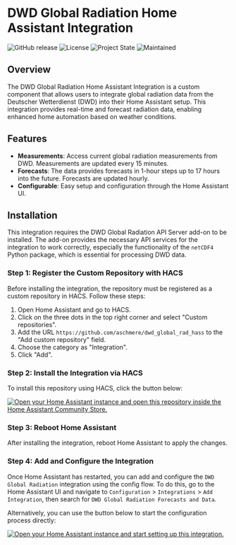 # DWD Global Radiation Home Assistant Integration
![GitHub release](https://img.shields.io/github/v/release/aschmere/dwd_global_rad_hass.svg)
![License](https://img.shields.io/github/license/aschmere/dwd_global_rad_hass.svg)
![Project State](https://img.shields.io/badge/project_state-beta-orange.svg)
![Maintained](https://img.shields.io/badge/maintained-yes-brightgreen.svg)

## Overview
The DWD Global Radiation Home Assistant Integration is a custom component that allows users to integrate global radiation data from the Deutscher Wetterdienst (DWD) into their Home Assistant setup. This integration provides real-time and forecast radiation data, enabling enhanced home automation based on weather conditions.

## Features
- **Measurements**: Access current global radiation measurements from DWD. Measurements are updated every 15 minutes.
- **Forecasts**: The data provides forecasts in 1-hour steps up to 17 hours into the future. Forecasts are updated hourly.
- **Configurable**: Easy setup and configuration through the Home Assistant UI.

## Installation
This integration requires the DWD Global Radiation API Server add-on to be installed. The add-on provides the necessary API services for the integration to work correctly, especially the functionality of the `netCDF4` Python package, which is essential for processing DWD data.

### Step 1: Register the Custom Repository with HACS
Before installing the integration, the repository must be registered as a custom repository in HACS. Follow these steps:

1. Open Home Assistant and go to HACS.
2. Click on the three dots in the top right corner and select "Custom repositories".
3. Add the URL `https://github.com/aschmere/dwd_global_rad_hass` to the "Add custom repository" field.
4. Choose the category as "Integration".
5. Click "Add".

### Step 2: Install the Integration via HACS
To install this repository using HACS, click the button below:

[![Open your Home Assistant instance and open this repository inside the Home Assistant Community Store.](https://my.home-assistant.io/badges/hacs_repository.svg)](https://my.home-assistant.io/redirect/hacs_repository/?owner=aschmere&repository=dwd_global_rad_hass)

### Step 3: Reboot Home Assistant
After installing the integration, reboot Home Assistant to apply the changes.

### Step 4: Add and Configure the Integration
Once Home Assistant has restarted, you can add and configure the `DWD Global Radiation` integration using the config flow. To do this, go to the Home Assistant UI and navigate to `Configuration` > `Integrations` > `Add Integration`, then search for `DWD Global Radiation Forecasts and Data`.

Alternatively, you can use the button below to start the configuration process directly:

[![Open your Home Assistant instance and start setting up this integration.](https://my.home-assistant.io/badges/config_flow_start.svg)](https://my.home-assistant.io/redirect/config_flow_start/?domain=dwd_global_rad)



